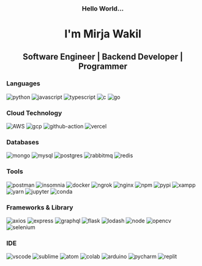 <h3 align="center">Hello World...</h3>
<h1 align="center">I'm Mirja Wakil</h1>
<h2 align="center">Software Engineer | Backend Developer | Programmer</h2>

### Languages

<p>
  <img alt="python" src="https://img.shields.io/badge/Python-FFD43B?style=for-the-badge&logo=python&logoColor=blue" />
  <img alt="javascript" src="https://img.shields.io/badge/JavaScript-323330?style=for-the-badge&logo=javascript&logoColor=F7DF1E" />
  <img alt="typescript" src="https://img.shields.io/badge/TypeScript-007ACC?style=for-the-badge&logo=typescript&logoColor=white" />
  <img alt="c" src="https://img.shields.io/badge/C-00599C?style=for-the-badge&logo=c&logoColor=white" />
  <img alt="go" src="https://img.shields.io/badge/Go-00ADD8?style=for-the-badge&logo=go&logoColor=white" />
</p>

### Cloud Technology

<p>
<img alt="AWS" src="https://img.shields.io/badge/Amazon_AWS-FF9900?style=for-the-badge&logo=amazonaws&logoColor=white" />
<img alt="gcp" src="https://img.shields.io/badge/Google_Cloud-4285F4?style=for-the-badge&logo=google-cloud&logoColor=white" />
<img alt="github-action" src="https://img.shields.io/badge/GitHub_Actions-2088FF?style=for-the-badge&logo=github-actions&logoColor=white" />
<img alt="vercel" src="https://img.shields.io/badge/Vercel-000000?style=for-the-badge&logo=vercel&logoColor=white" />
</p>

### Databases

<p>
<img alt="mongo" src="https://img.shields.io/badge/MongoDB-4EA94B?style=for-the-badge&logo=mongodb&logoColor=white" />
<img alt="mysql" src="https://img.shields.io/badge/MySQL-005C84?style=for-the-badge&logo=mysql&logoColor=white" />
<img alt="postgres" src="https://img.shields.io/badge/PostgreSQL-316192?style=for-the-badge&logo=postgresql&logoColor=white" />
<img alt="rabbitmq" src="https://img.shields.io/badge/rabbitmq-%23FF6600.svg?&style=for-the-badge&logo=rabbitmq&logoColor=white" />
<img alt="redis" src="https://img.shields.io/badge/redis-%23DD0031.svg?&style=for-the-badge&logo=redis&logoColor=white" />
</p>

### Tools

<p>
<img alt="postman" src="https://img.shields.io/badge/Postman-FF6C37?style=for-the-badge&logo=Postman&logoColor=white" />
<img alt="insomnia" src="https://img.shields.io/badge/Insomnia-5849be?style=for-the-badge&logo=Insomnia&logoColor=white" />
<img alt="docker" src="https://img.shields.io/badge/Docker-2CA5E0?style=for-the-badge&logo=docker&logoColor=white" />
<img alt="ngrok" src="https://img.shields.io/badge/ngrok-140648?style=for-the-badge&logo=Ngrok&logoColor=white" />
<img alt="nginx" src="https://img.shields.io/badge/Nginx-009639?style=for-the-badge&logo=nginx&logoColor=white" />
<img alt="npm" src="https://img.shields.io/badge/npm-CB3837?style=for-the-badge&logo=npm&logoColor=white" />
<img alt="pypi" src="https://img.shields.io/badge/pypi-3775A9?style=for-the-badge&logo=pypi&logoColor=white" />
<img alt="xampp" src="https://img.shields.io/badge/Xampp-F37623?style=for-the-badge&logo=xampp&logoColor=white" />
<img alt="yarn" src="https://img.shields.io/badge/Yarn-2C8EBB?style=for-the-badge&logo=yarn&logoColor=white" />
<img alt="jupyter" src="https://img.shields.io/badge/Jupyter-F37626.svg?&style=for-the-badge&logo=Jupyter&logoColor=white" />
<img alt="conda" src="https://img.shields.io/badge/conda-342B029.svg?&style=for-the-badge&logo=anaconda&logoColor=white" />
</p>

### Frameworks & Library

<p>
<img alt="axios" src="https://img.shields.io/badge/axios-671ddf?&style=for-the-badge&logo=axios&logoColor=white" />
<img alt="express" src="https://img.shields.io/badge/Express%20js-000000?style=for-the-badge&logo=express&logoColor=white" />
<img alt="graphql" src="https://img.shields.io/badge/GraphQl-E10098?style=for-the-badge&logo=graphql&logoColor=white" />
<img alt="flask" src="https://img.shields.io/badge/Flask-000000?style=for-the-badge&logo=flask&logoColor=white" />
<img alt="lodash" src="https://img.shields.io/badge/Lodash-3492FF?style=for-the-badge&logo=lodash&logoColor=white"" />
<img alt="node" src="https://img.shields.io/badge/Node%20js-339933?style=for-the-badge&logo=nodedotjs&logoColor=white"" />
<img alt="opencv" src="https://img.shields.io/badge/OpenCV-27338e?style=for-the-badge&logo=OpenCV&logoColor=white"" />
<img alt="selenium" src="https://img.shields.io/badge/Selenium-43B02A?style=for-the-badge&logo=Selenium&logoColor=white"" />
</p>

### IDE

<p>
<img alt="vscode" src="https://img.shields.io/badge/VSCode-0078D4?style=for-the-badge&logo=visual%20studio%20code&logoColor=white"" />
<img alt="sublime" src="https://img.shields.io/badge/sublime_text-%23575757.svg?&style=for-the-badge&logo=sublime-text&logoColor=important"" />
<img alt="atom" src="https://img.shields.io/badge/Atom-609926?style=for-the-badge&logo=gotomeeting&logoColor=white"" />
<img alt="colab" src="https://img.shields.io/badge/Colab-F9AB00?style=for-the-badge&logo=googlecolab&color=525252"" />
<img alt="arduino" src="https://img.shields.io/badge/Arduino_IDE-00979D?style=for-the-badge&logo=arduino&logoColor=white"" />
<img alt="pycharm" src="https://img.shields.io/badge/PyCharm-000000.svg?&style=for-the-badge&logo=PyCharm&logoColor=white"" />
<img alt="replit" src="https://img.shields.io/badge/replit-F26207?style=for-the-badge&logo=replit&logoColor=white"" />
</p>
